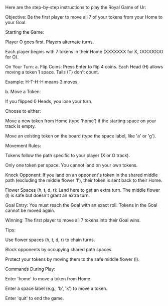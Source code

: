 Here are the step-by-step instructions to play the Royal Game of Ur:

Objective: Be the first player to move all 7 of your tokens from your Home to your Goal.

Starting the Game:

Player O goes first. Players alternate turns.

Each player begins with 7 tokens in their Home (XXXXXXX for X, OOOOOOO for O).

On Your Turn:
a. Flip Coins: Press Enter to flip 4 coins. Each Head (H) allows moving a token 1 space. Tails (T) don't count.

Example: H-T-H-H means 3 moves.

b. Move a Token:

If you flipped 0 Heads, you lose your turn.

Choose to either:

Move a new token from Home (type 'home') if the starting space on your track is empty.

Move an existing token on the board (type the space label, like 'a' or 'g').

Movement Rules:

Tokens follow the path specific to your player (X or O track).

Only one token per space. You cannot land on your own tokens.

Knock Opponent: If you land on an opponent's token in the shared middle path (excluding the middle flower 'l'), their token is sent back to their Home.

Flower Spaces (h, t, d, r): Land here to get an extra turn. The middle flower (l) is safe but doesn't grant an extra turn.

Goal Entry: You must reach the Goal with an exact roll. Tokens in the Goal cannot be moved again.

Winning: The first player to move all 7 tokens into their Goal wins.

Tips:

Use flower spaces (h, t, d, r) to chain turns.

Block opponents by occupying shared path spaces.

Protect your tokens by moving them to the safe middle flower (l).

Commands During Play:

Enter 'home' to move a token from Home.

Enter a space label (e.g., 'b', 'k') to move a token.

Enter 'quit' to end the game.
